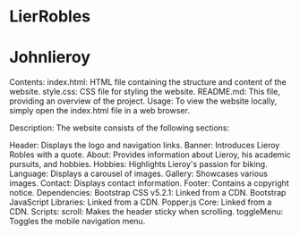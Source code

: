 # LierRobles
# Johnlieroy
Contents:
index.html: HTML file containing the structure and content of the website.
style.css: CSS file for styling the website.
README.md: This file, providing an overview of the project.
Usage:
To view the website locally, simply open the index.html file in a web browser.

Description:
The website consists of the following sections:

Header: Displays the logo and navigation links.
Banner: Introduces Lieroy Robles with a quote.
About: Provides information about Lieroy, his academic pursuits, and hobbies.
Hobbies: Highlights Lieroy's passion for biking.
Language: Displays a carousel of images.
Gallery: Showcases various images.
Contact: Displays contact information.
Footer: Contains a copyright notice.
Dependencies:
Bootstrap CSS v5.2.1: Linked from a CDN.
Bootstrap JavaScript Libraries: Linked from a CDN.
Popper.js Core: Linked from a CDN.
Scripts:
scroll: Makes the header sticky when scrolling.
toggleMenu: Toggles the mobile navigation menu.
